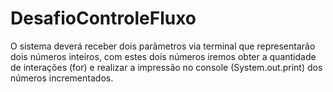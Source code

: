 # DesafioControleFluxo
O sistema deverá receber dois parâmetros via terminal que representarão dois números inteiros, com estes dois números iremos obter a quantidade de interações (for) e realizar a impressão no console (System.out.print) dos números incrementados.

